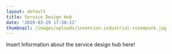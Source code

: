 ```yaml
---
layout: default
title: Service Design Hub
date: '2019-03-29 17:30:12'
thumbnail: /images/uploads/invention-industrial-steampunk.jpg
---
```

Insert Information about the service design hub here!
